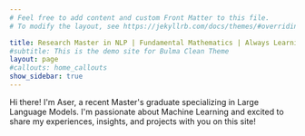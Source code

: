 ```yaml
---
# Feel free to add content and custom Front Matter to this file.
# To modify the layout, see https://jekyllrb.com/docs/themes/#overriding-theme-defaults

title: Research Master in NLP | Fundamental Mathematics | Always Learning
#subtitle: This is the demo site for Bulma Clean Theme
layout: page
#callouts: home_callouts
show_sidebar: true
---
```

Hi there! I'm Aser, a recent Master's graduate specializing in Large Language Models.
I'm passionate about Machine Learning and excited to share my experiences, insights, and projects with you on this site!
